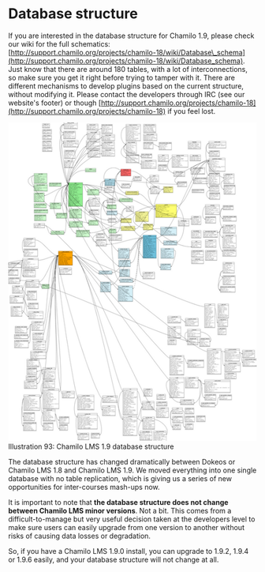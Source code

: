 # Database structure

If you are interested in the database structure for Chamilo 1.9, please check our wiki for the full schematics: [http://support.chamilo.org/projects/chamilo-18/wiki/Database\_schema](http://support.chamilo.org/projects/chamilo-18/wiki/Database_schema). Just know that there are around 180 tables, with a lot of interconnections, so make sure you get it right before trying to tamper with it. There are different mechanisms to develop plugins based on the current structure, without modifying it. Please contact the developers through IRC \(see our website's footer\) or though [http://support.chamilo.org/projects/chamilo-18](http://support.chamilo.org/projects/chamilo-18) if you feel lost.

![](../../.gitbook/assets/images51%20%281%29.png)Illustration 93: Chamilo LMS 1.9 database structure

The database structure has changed dramatically between Dokeos or Chamilo LMS 1.8 and Chamilo LMS 1.9. We moved everything into one single database with no table replication, which is giving us a series of new opportunities for inter-courses mash-ups now.

It is important to note that **the database structure does not change between Chamilo LMS minor versions**. Not a bit. This comes from a difficult-to-manage but very useful decision taken at the developers level to make sure users can easily upgrade from one version to another without risks of causing data losses or degradation.

So, if you have a Chamilo LMS 1.9.0 install, you can upgrade to 1.9.2, 1.9.4 or 1.9.6 easily, and your database structure will not change at all.

